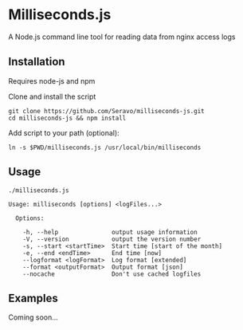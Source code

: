 # Milliseconds.js

A Node.js command line tool for reading data from nginx access logs

## Installation

Requires node-js and npm

Clone and install the script
```
git clone https://github.com/Seravo/milliseconds-js.git 
cd milliseconds-js && npm install
```

Add script to your path (optional):
```
ln -s $PWD/milliseconds.js /usr/local/bin/milliseconds
```

## Usage

```
./milliseconds.js 

Usage: milliseconds [options] <logFiles...>

  Options:

    -h, --help               output usage information
    -V, --version            output the version number
    -s, --start <startTime>  Start time [start of the month]
    -e, --end <endTime>      End time [now]
    --logformat <logFormat>  Log format [extended]
    --format <outputFormat>  Output format [json]
    --nocache                Don't use cached logfiles

```

## Examples

Coming soon...

```
```
